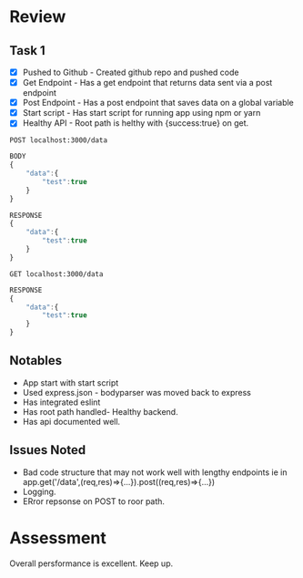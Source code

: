 
# Review

## Task 1

- [x] Pushed to Github - Created github repo and pushed code
- [x] Get Endpoint - Has a get endpoint that returns data sent via a post endpoint
- [x] Post Endpoint - Has a post endpoint that saves data on a global variable
- [x] Start script - Has start script for running app using npm or yarn
- [x] Healthy API - Root path is helthy with {success:true} on get.

```
POST localhost:3000/data
```

```javascript
BODY  
{
	"data":{
		"test":true
	}
}

RESPONSE 
{
	"data":{
		"test":true
	}
}
```

```
GET localhost:3000/data
```

```javascript
RESPONSE 
{
	"data":{
		"test":true
	}
}
```

## Notables

- App start with start script
- Used express.json - bodyparser was moved back to express
- Has integrated eslint
- Has root path handled- Healthy backend.
- Has api documented well.

## Issues Noted

- Bad code structure that may not work well with lengthy endpoints ie in app.get('/data',(req,res)=>{...}).post((req,res)=>{...})
- Logging.
- ERror repsonse on POST to roor path.

# Assessment 

Overall persformance is excellent. Keep up.


